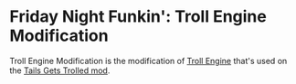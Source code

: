 # Friday Night Funkin': Troll Engine Modification

Troll Engine Modification is the modification of [Troll Engine](https://github.com/riconuts/troll-engine) that's used on the [Tails Gets Trolled mod](https://gamebanana.com/mods/320596).
